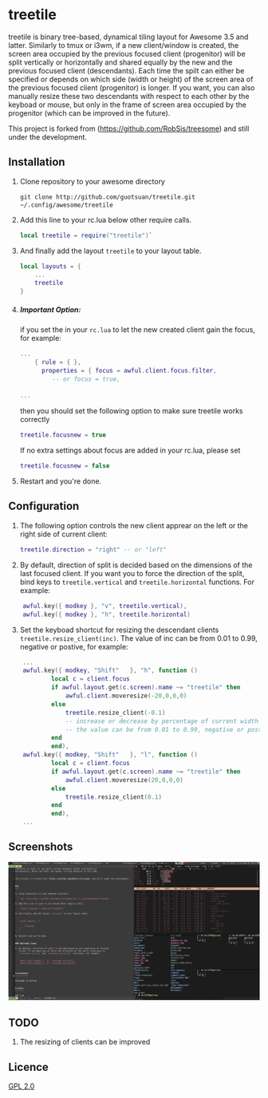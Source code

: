 treetile
========

treetile is binary tree-based, dynamical tiling layout for Awesome 3.5 and
latter.  Similarly to tmux or i3wm, if a new client/window is created, 
the screen area occupied by the previous focused client (progenitor) will be
split vertically or horizontally and shared equally by the new and the previous
focused client (descendants).  Each time the spilt can either be specified or depends on
which side (width or height) of the screen area of the previous focused client (progenitor)
is longer. If you want, you can also manually resize these two descendants with
respect to each other by the keyboad or mouse, but only in the frame of screen area occupied by the
progenitor (which can be improved in the future).  

This project is forked from (https://github.com/RobSis/treesome) and still under the development.


Installation
---

1. Clone repository to your awesome directory

    ```
    git clone http://github.com/guotsuan/treetile.git ~/.config/awesome/treetile
    ```

2. Add this line to your rc.lua below other require calls.

    ```lua
    local treetile = require("treetile")`
    ```

3. And finally add the layout `treetile` to your layout table.
    ```lua
    local layouts = {
        ...
        treetile
    }
    ```
4. ##### Important Option:
    if you set the in your `rc.lua` to let the new created client gain the focus, 
    for example: 
    ```lua
    ...
        { rule = { },
          properties = { focus = awful.client.focus.filter, 
             -- or focus = true,

    ...
    ```

    then you should set the following option to make sure treetile works correctly 
    ```lua
    treetile.focusnew = true  
    ```
    If no extra settings about focus are added in your rc.lua, please set 
    ```lua
    treetile.focusnew = false
    ```
5. Restart and you're done. 


Configuration
----

1. The following option controls the new client apprear on the left or the right side
    of current client: 
    ```lua
    treetile.direction = "right" -- or "left"
    ```

2. By default, direction of split is decided based on the dimensions of the last focused
   client. If you want you to force the direction of the split, bind keys to
   `treetile.vertical` and `treetile.horizontal` functions. For example:
```lua
    awful.key({ modkey }, "v", treetile.vertical),
    awful.key({ modkey }, "h", treetile.horizontal)
```

3. Set the keyboad shortcut for resizing the descendant clients
   ` treetile.resize_client(inc) `. The value of inc can be from 0.01 to 0.99,
   negative or postive, for example:
```lua
    ...
    awful.key({ modkey, "Shift"   }, "h", function ()
            local c = client.focus
            if awful.layout.get(c.screen).name ~= "treetile" then
                awful.client.moveresize(-20,0,0,0) 
            else
                treetile.resize_client(-0.1) 
                -- increase or decrease by percentage of current width or height, 
                -- the value can be from 0.01 to 0.99, negative or postive
            end 
            end),   
    awful.key({ modkey, "Shift"   }, "l", function () 
            local c = client.focus
            if awful.layout.get(c.screen).name ~= "treetile" then
                awful.client.moveresize(20,0,0,0) 
            else
                treetile.resize_client(0.1)
            end 
            end),
    ...
```

Screenshots
-----------

![screenshot](./screenshot.png)

TODO
----------
1. The resizing of clients can be improved


Licence
-------

[GPL 2.0](http://www.gnu.org/licenses/gpl-2.0.html)
